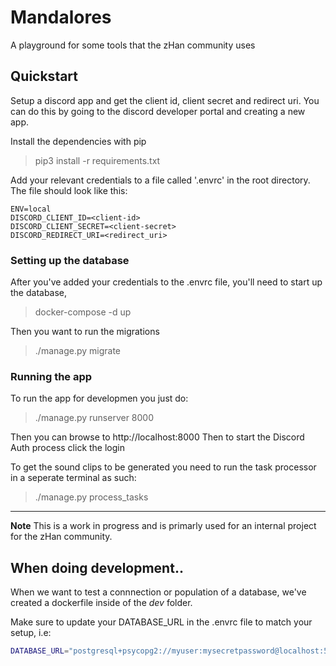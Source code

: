# Mandalores
A playground for some tools that the zHan community uses

## Quickstart
Setup a discord app and get the client id, client secret and redirect uri. You can do this by going to the discord developer portal and creating a new app.

Install the dependencies with pip
> pip3 install -r requirements.txt

Add your relevant credentials to a file called '.envrc' in the root directory. The file should look like this:
```
ENV=local
DISCORD_CLIENT_ID=<client-id>
DISCORD_CLIENT_SECRET=<client-secret>
DISCORD_REDIRECT_URI=<redirect_uri>
```

### Setting up the database
After you've added your credentials to the .envrc file, you'll need to start up the database,
> docker-compose -d up

Then you want to run the migrations
> ./manage.py migrate

### Running the app
To run the app for developmen you just do:
> ./manage.py runserver 8000

Then you can browse to http://localhost:8000
Then to start the Discord Auth process click the login

To get the sound clips to be generated you need to run the task processor in a seperate terminal as such:
> ./manage.py process_tasks

---
**Note**
This is a work in progress and is primarly used for an internal project for the zHan community.

## When doing development..
When we want to test a connnection or population of a database, we've created a dockerfile inside of the _dev_ folder.

Make sure to update your DATABASE_URL in the .envrc file to match your setup, i.e:

```bash
DATABASE_URL="postgresql+psycopg2://myuser:mysecretpassword@localhost:5432/mydatabase"
```
